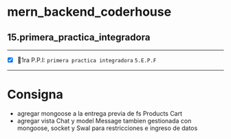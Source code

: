 # mern_backend_coderhouse

## 15.primera_practica_integradora
--- 

- [x] 🥇1ra P.P.I: `primera practica integradora` `5.E.P.F`
----
# Consigna
- agregar mongoose a la entrega previa de fs Products Cart
- agregar vista Chat y model Message tambien gestionada con mongoose, socket y Swal para restricciones e ingreso de datos
